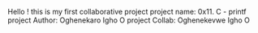 Hello ! this is my first collaborative project
project name: 0x11. C - printf
project Author: Oghenekaro Igho O
project Collab: Oghenekevwe Igho O


